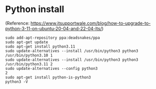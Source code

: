 # Python install

(Reference: https://www.itsupportwale.com/blog/how-to-upgrade-to-python-3-11-on-ubuntu-20-04-and-22-04-lts/)

```
sudo add-apt-repository ppa:deadsnakes/ppa
sudo apt-get update
sudo apt-get install python3.11
sudo update-alternatives --install /usr/bin/python3 python3 /usr/bin/python3.10 1
sudo update-alternatives --install /usr/bin/python3 python3 /usr/bin/python3.11 2
sudo update-alternatives --config python3
2
sudo apt-get install python-is-python3
python3 -V
```

